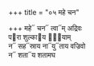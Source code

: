 +++
title = "०५ महे चन"

+++
महे᳓ चन᳓ त्वा᳓म् अद्रिवः  
प᳓रा शुल्का᳓य दे᳐याम्  
न᳓ सह᳓स्राय ना᳓यु᳓ताय वज्रिवो  
न᳓ शता᳓य शतामघ